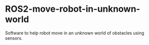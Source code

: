 # ROS2-move-robot-in-unknown-world
Software to help robot move in an unknown world of obstacles using sensors.
